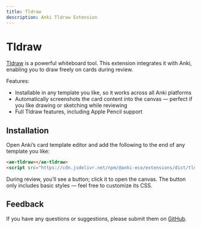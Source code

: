 ```yaml
---
title: Tldraw
description: Anki Tldraw Extension
---
```


# Tldraw

[Tldraw](https://tldraw.com/) is a powerful whiteboard tool. This extension integrates it with Anki, enabling you to draw freely on cards during review.

Features:

- Installable in any template you like, so it works across all Anki platforms
- Automatically screenshots the card content into the canvas — perfect if you like drawing or sketching while reviewing
- Full Tldraw features, including Apple Pencil support

## Installation

Open Anki’s card template editor and add the following to the end of any template you like:

```html
<ae-tldraw></ae-tldraw>
<script src="https://cdn.jsdelivr.net/npm/@anki-eco/extensions/dist/tldraw.js" defer></script>
```

During review, you’ll see a button; click it to open the canvas. The button only includes basic styles — feel free to customize its CSS.

## Feedback

If you have any questions or suggestions, please submit them on [GitHub](https://github.com/ikkz/anki-eco/issues).
